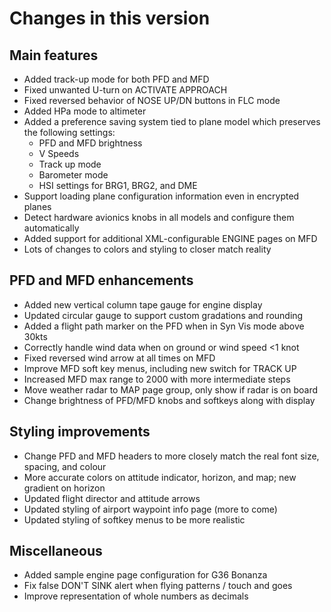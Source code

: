 # Changes in this version

## Main features

* Added track-up mode for both PFD and MFD
* Fixed unwanted U-turn on ACTIVATE APPROACH
* Fixed reversed behavior of NOSE UP/DN buttons in FLC mode
* Added HPa mode to altimeter
* Added a preference saving system tied to plane model which preserves the following settings:
  * PFD and MFD brightness
  * V Speeds
  * Track up mode
  * Barometer mode
  * HSI settings for BRG1, BRG2, and DME
* Support loading plane configuration information even in encrypted planes
* Detect hardware avionics knobs in all models and configure them automatically
* Added support for additional XML-configurable ENGINE pages on MFD
* Lots of changes to colors and styling to closer match reality

## PFD and MFD enhancements

* Added new vertical column tape gauge for engine display
* Updated circular gauge to support custom gradations and rounding
* Added a flight path marker on the PFD when in Syn Vis mode above 30kts
* Correctly handle wind data when on ground or wind speed <1 knot
* Fixed reversed wind arrow at all times on MFD
* Improve MFD soft key menus, including new switch for TRACK UP
* Increased MFD max range to 2000 with more intermediate steps
* Move weather radar to MAP page group, only show if radar is on board
* Change brightness of PFD/MFD knobs and softkeys along with display

## Styling improvements
* Change PFD and MFD headers to more closely match the real font size, spacing, and colour
* More accurate colors on attitude indicator, horizon, and map; new gradient on horizon
* Updated flight director and attitude arrows
* Updated styling of airport waypoint info page (more to come)
* Updated styling of softkey menus to be more realistic

## Miscellaneous

* Added sample engine page configuration for G36 Bonanza
* Fix false DON'T SINK alert when flying patterns / touch and goes
* Improve representation of whole numbers as decimals